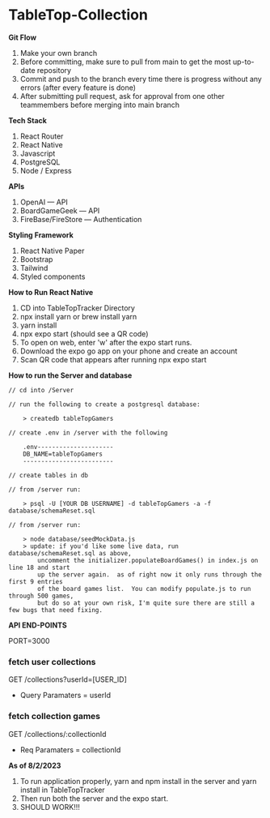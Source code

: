 # TableTop-Collection

**Git Flow**
1. Make your own branch
2. Before committing, make sure to pull from main to get the most up-to-date repository
3. Commit and push to the branch every time there is progress without any errors (after every feature is done)
4. After submitting pull request, ask for approval from one other teammembers before merging into main branch

**Tech Stack**
1. React Router
2. React Native
3. Javascript
4. PostgreSQL
5. Node / Express

**APIs**
1. OpenAI — API
2. BoardGameGeek — API
3. FireBase/FireStore — Authentication

**Styling Framework**
1. React Native Paper
2. Bootstrap
3. Tailwind
4. Styled components

**How to Run React Native**
1. CD into TableTopTracker Directory
2. npx install yarn or brew install yarn
3. yarn install
4. npx expo start (should see a QR code)
5. To open on web, enter 'w' after the expo start runs.
6. Download the expo go app on your phone and create an account
7. Scan QR code that appears after running npx expo start


**How to run the Server and database**

```
// cd into /Server

// run the following to create a postgresql database:

    > createdb tableTopGamers

// create .env in /server with the following

    .env---------------------
    DB_NAME=tableTopGamers
    -------------------------

// create tables in db

// from /server run:

    > psql -U [YOUR DB USERNAME] -d tableTopGamers -a -f database/schemaReset.sql

// from /server run:

    > node database/seedMockData.js
    > update: if you'd like some live data, run database/schemaReset.sql as above, 
        uncomment the initializer.populateBoardGames() in index.js on line 18 and start 
        up the server again.  as of right now it only runs through the first 9 entries 
        of the board games list.  You can modify populate.js to run through 500 games, 
        but do so at your own risk, I'm quite sure there are still a few bugs that need fixing.
```

**API END-POINTS**

PORT=3000

### fetch user collections

GET /collections?userId=[USER_ID]

- Query Paramaters = userId

### fetch collection games
GET /collections/:collectionId

- Req Paramaters = collectionId

**As of 8/2/2023** 

1. To run application properly, yarn and npm install in the server and yarn install in TableTopTracker
2. Then run both the server and the expo start.
3. SHOULD WORK!!! 
